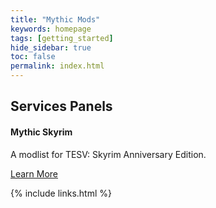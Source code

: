 ```yaml
---
title: "Mythic Mods"
keywords: homepage
tags: [getting_started]
hide_sidebar: true
toc: false
permalink: index.html
---
```


<div class="row">
	<div class="col-lg-12">
		<h2 class="page-header">Services Panels</h2>
	</div>
	<div class="col-md-3 col-sm-6">
		<div class="panel panel-default text-center">
			<div class="panel-heading">
				<span class="fa-stack fa-5x">
					<i class="fa fa-circle fa-stack-2x text-primary"></i>
					<i class="fa fa-tree fa-stack-1x fa-inverse"></i>
				</span>
			</div>
		 	<div class="panel-body">
				<h4>Mythic Skyrim</h4>
			  	<p>A modlist for TESV: Skyrim Anniversary Edition.</p>
			  	<a href="#" class="btn btn-primary">Learn More</a>
		  	</div>
	  	</div>
	</div>
</div>

{% include links.html %}
